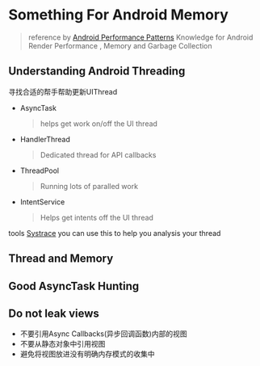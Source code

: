 # Something For Android Memory
> reference by [Android Performance Patterns](https://www.youtube.com/playlist?list=PLWz5rJ2EKKc9CBxr3BVjPTPoDPLdPIFCE)
> Knowledge for Android Render Performance , Memory and Garbage Collection

## Understanding Android Threading
寻找合适的帮手帮助更新UIThread
- AsyncTask
  > helps get work on/off the UI thread
- HandlerThread
  > Dedicated thread for API callbacks
- ThreadPool
  > Running lots of paralled work
- IntentService
  > Helps get intents off the UI thread
  
tools [Systrace](https://developer.android.com/studio/profile/systrace.html?utm_campaign=app_series_systrace_021816&utm_source=gdev&utm_medium=yt-annt)
you can use this to help you analysis your thread 
## Thread and Memory
## Good AsyncTask Hunting


## Do not leak views

- 不要引用Async Callbacks(异步回调函数)内部的视图
- 不要从静态对象中引用视图
- 避免将视图放进没有明确内存模式的收集中
